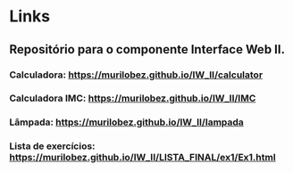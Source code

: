 # Links
## Repositório para o componente Interface Web II.

### Calculadora: https://murilobez.github.io/IW_II/calculator
### Calculadora IMC: https://murilobez.github.io/IW_II/IMC
### Lâmpada: https://murilobez.github.io/IW_II/lampada
### Lista de exercícios: https://murilobez.github.io/IW_II/LISTA_FINAL/ex1/Ex1.html

